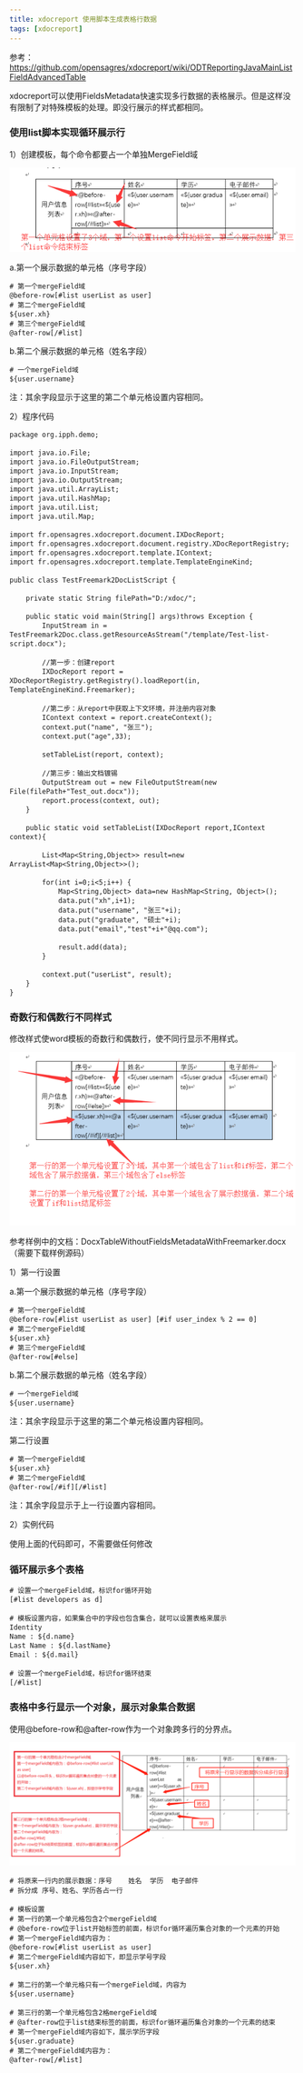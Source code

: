 ```yaml
---
title: xdocreport 使用脚本生成表格行数据
tags: [xdocreport]
---
```


参考：https://github.com/opensagres/xdocreport/wiki/ODTReportingJavaMainListFieldAdvancedTable

xdocreport可以使用FieldsMetadata快速实现多行数据的表格展示。但是这样没有限制了对特殊模板的处理。即没行展示的样式都相同。

### 使用list脚本实现循环展示行

1）创建模板，每个命令都要占一个单独MergeField域

![](/images/project/xdocreport/word/word-table-list-script.png)

a.第一个展示数据的单元格（序号字段）

```
# 第一个mergeField域
@before-row[#list userList as user]
# 第二个mergeField域
${user.xh}
# 第三个mergeField域
@after-row[/#list]
```

b.第二个展示数据的单元格（姓名字段）

```
# 一个mergeField域
${user.username}
```

注：其余字段显示于这里的第二个单元格设置内容相同。

2）程序代码

```
package org.ipph.demo;

import java.io.File;
import java.io.FileOutputStream;
import java.io.InputStream;
import java.io.OutputStream;
import java.util.ArrayList;
import java.util.HashMap;
import java.util.List;
import java.util.Map;

import fr.opensagres.xdocreport.document.IXDocReport;
import fr.opensagres.xdocreport.document.registry.XDocReportRegistry;
import fr.opensagres.xdocreport.template.IContext;
import fr.opensagres.xdocreport.template.TemplateEngineKind;

public class TestFreemark2DocListScript {
    
    private static String filePath="D:/xdoc/";
    
    public static void main(String[] args)throws Exception {
        InputStream in = TestFreemark2Doc.class.getResourceAsStream("/template/Test-list-script.docx");
        
        //第一步：创建report
        IXDocReport report = XDocReportRegistry.getRegistry().loadReport(in, TemplateEngineKind.Freemarker);
        
        //第二步：从report中获取上下文环境，并注册内容对象
        IContext context = report.createContext();
        context.put("name", "张三");
        context.put("age",33);
        
        setTableList(report, context);
        
        //第三步：输出文档镀锡
        OutputStream out = new FileOutputStream(new File(filePath+"Test_out.docx"));
        report.process(context, out);
    }
    
    public static void setTableList(IXDocReport report,IContext context){
        
        List<Map<String,Object>> result=new ArrayList<Map<String,Object>>();
        
        for(int i=0;i<5;i++) {
            Map<String,Object> data=new HashMap<String, Object>();
            data.put("xh",i+1);
            data.put("username", "张三"+i);
            data.put("graduate", "硕士"+i);
            data.put("email","test"+i+"@qq.com");
            
            result.add(data);
        }
        
        context.put("userList", result);
    }
}
```

### 奇数行和偶数行不同样式

修改样式使word模板的奇数行和偶数行，使不同行显示不用样式。

![](/images/project/xdocreport/word/word-table-list-script2.png)

参考样例中的文档：DocxTableWithoutFieldsMetadataWithFreemarker.docx（需要下载样例源码）

1）第一行设置

a.第一个展示数据的单元格（序号字段）

```
# 第一个mergeField域
@before-row[#list userList as user] [#if user_index % 2 == 0]
# 第二个mergeField域
${user.xh}
# 第三个mergeField域
@after-row[#else]
```

b.第二个展示数据的单元格（姓名字段）

```
# 一个mergeField域
${user.username}
```

注：其余字段显示于这里的第二个单元格设置内容相同。

第二行设置

```
# 第一个mergeField域
${user.xh}
# 第二个mergeField域
@after-row[/#if][/#list]
```

注：其余字段显示于上一行设置内容相同。

2）实例代码

使用上面的代码即可，不需要做任何修改

### 循环展示多个表格

```
# 设置一个mergeField域，标识for循环开始
[#list developers as d]

# 模板设置内容，如果集合中的字段也包含集合，就可以设置表格来展示
Identity
Name : ${d.name}
Last Name : ${d.lastName}
Email : ${d.mail}

# 设置一个mergeField域，标识for循环结束
[/#list]
```

### 表格中多行显示一个对象，展示对象集合数据

使用@before-row和@after-row作为一个对象跨多行的分界点。

![](/images/project/xdocreport/word/word-table-multirow-list-script.png)

```
# 将原来一行内的展示数据：序号    姓名  学历  电子邮件
# 拆分成 序号、姓名、学历各占一行

# 模板设置
# 第一行的第一个单元格包含2个mergeField域
# @before-row位于list开始标签的前面，标识for循环遍历集合对象的一个元素的开始
# 第一个mergeField域内容为：
@before-row[#list userList as user]
# 第二个mergeField域内容如下，即显示学号字段
${user.xh}

# 第二行的第一个单元格只有一个mergeField域，内容为
${user.username}

# 第三行的第一个单元格包含2格mergeField域
# @after-row位于list结束标签的前面，标识for循环遍历集合对象的一个元素的结束
# 第一个mergeField域内容如下，展示学历字段
${user.graduate}
# 第二个mergeField域内容为：
@after-row[/#list]
```